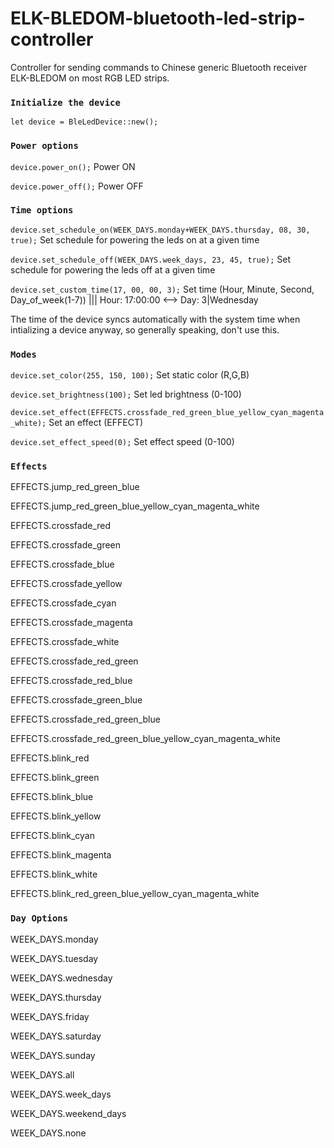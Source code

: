 # ELK-BLEDOM-bluetooth-led-strip-controller
Controller for sending commands to Chinese generic Bluetooth receiver ELK-BLEDOM on most RGB LED strips.

### `Initialize the device`
`let device = BleLedDevice::new();`

### `Power options`
`device.power_on();` Power ON

`device.power_off();` Power OFF

### `Time options`
`device.set_schedule_on(WEEK_DAYS.monday+WEEK_DAYS.thursday, 08, 30, true);` Set schedule for powering the leds on at a given time

`device.set_schedule_off(WEEK_DAYS.week_days, 23, 45, true);` Set schedule for powering the leds off at a given time

`device.set_custom_time(17, 00, 00, 3);` Set time (Hour, Minute, Second, Day_of_week(1-7)) ||| Hour: 17:00:00 <--> Day: 3|Wednesday

The time of the device syncs automatically with the system time when intializing a device anyway, so generally speaking, don't use this.

### `Modes`
`device.set_color(255, 150, 100);` Set static color (R,G,B)

`device.set_brightness(100);` Set led brightness (0-100)

`device.set_effect(EFFECTS.crossfade_red_green_blue_yellow_cyan_magenta_white);` Set an effect (EFFECT)

`device.set_effect_speed(0);` Set effect speed (0-100)

### `Effects`
EFFECTS.jump_red_green_blue

EFFECTS.jump_red_green_blue_yellow_cyan_magenta_white

EFFECTS.crossfade_red

EFFECTS.crossfade_green

EFFECTS.crossfade_blue

EFFECTS.crossfade_yellow

EFFECTS.crossfade_cyan

EFFECTS.crossfade_magenta

EFFECTS.crossfade_white

EFFECTS.crossfade_red_green

EFFECTS.crossfade_red_blue

EFFECTS.crossfade_green_blue

EFFECTS.crossfade_red_green_blue

EFFECTS.crossfade_red_green_blue_yellow_cyan_magenta_white

EFFECTS.blink_red

EFFECTS.blink_green

EFFECTS.blink_blue

EFFECTS.blink_yellow

EFFECTS.blink_cyan

EFFECTS.blink_magenta

EFFECTS.blink_white

EFFECTS.blink_red_green_blue_yellow_cyan_magenta_white

### `Day Options`
WEEK_DAYS.monday

WEEK_DAYS.tuesday

WEEK_DAYS.wednesday

WEEK_DAYS.thursday

WEEK_DAYS.friday

WEEK_DAYS.saturday

WEEK_DAYS.sunday

WEEK_DAYS.all

WEEK_DAYS.week_days

WEEK_DAYS.weekend_days

WEEK_DAYS.none
